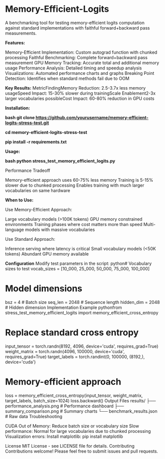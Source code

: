 # Memory-Efficient-Logits
A benchmarking tool for testing memory-efficient logits computation against standard implementations with faithful forward+backward pass measurements.

**Features:**

Memory-Efficient Implementation: Custom autograd function with chunked processing
Faithful Benchmarking: Complete forward+backward pass measurement
GPU Memory Tracking: Accurate total and additional memory usage
Performance Analysis: Detailed timing and speedup analysis
Visualizations: Automated performance charts and graphs
Breaking Point Detection: Identifies when standard methods fail due to OOM

**Key Results:**
MetricFindingMemory Reduction: 2.5-3.7x less memory usageSpeed Impact: 15-30% slower during trainingScale Enablement2-3x larger vocabularies possibleCost Impact: 60-80% reduction in GPU costs


**Installation:** 

**bash git clone https://github.com/yourusername/memory-efficient-logits-stress-test.git**

**cd memory-efficient-logits-stress-test**

**pip install -r requirements.txt**

**Usage:**

**bash python stress_test_memory_efficient_logits.py**


Performance Tradeoff

Memory-efficient approach uses 60-75% less memory
Training is 5-15% slower due to chunked processing
Enables training with much larger vocabularies on same hardware

**When to Use:**

Use Memory-Efficient Approach:

Large vocabulary models (>100K tokens)
GPU memory constrained environments
Training phases where cost matters more than speed
Multi-language models with massive vocabularies

Use Standard Approach:

Inference serving where latency is critical
Small vocabulary models (<50K tokens)
Abundant GPU memory available

**Configuration**
Modify test parameters in the script:
python# Vocabulary sizes to test
vocab_sizes = [10_000, 25_000, 50_000, 75_000, 100_000]

# Model dimensions
bsz = 4          # Batch size
seq_len = 2048   # Sequence length
hidden_dim = 2048 # Hidden dimension
Implementation Example
pythonfrom stress_test_memory_efficient_logits import memory_efficient_cross_entropy

# Replace standard cross entropy
input_tensor = torch.randn(8192, 4096, device='cuda', requires_grad=True)
weight_matrix = torch.randn(4096, 100000, device='cuda', requires_grad=True)
target_labels = torch.randint(0, 100000, (8192,), device='cuda')

# Memory-efficient approach
loss = memory_efficient_cross_entropy(input_tensor, weight_matrix, target_labels, batch_size=1024)
loss.backward()
Output Files
results/
├── performance_analysis.png     # Performance dashboard
├── summary_comparison.png       # Summary charts
└── benchmark_results.json       # Raw data
Troubleshooting

CUDA Out of Memory: Reduce batch size or vocabulary size
Slow performance: Normal for large vocabularies due to chunked processing
Visualization errors: Install matplotlib: pip install matplotlib

License
MIT License - see LICENSE file for details.
Contributing
Contributions welcome! Please feel free to submit issues and pull requests.
